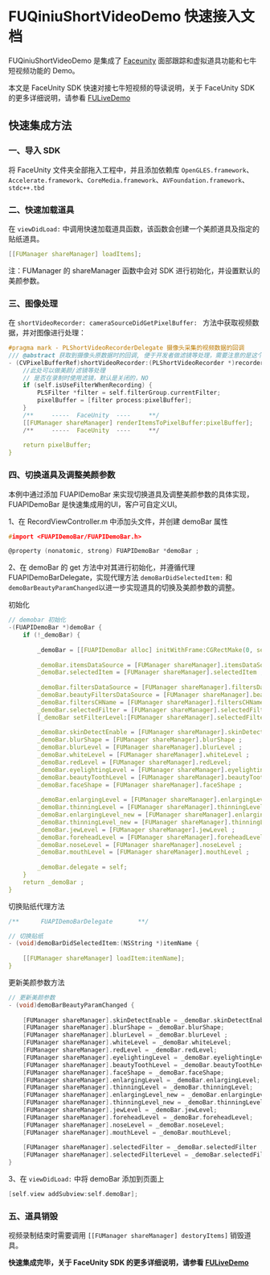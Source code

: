 # FUQiniuShortVideoDemo 快速接入文档

FUQiniuShortVideoDemo 是集成了 [Faceunity](https://github.com/Faceunity/FULiveDemo/tree/dev) 面部跟踪和虚拟道具功能和七牛短视频功能的 Demo。

本文是 FaceUnity SDK 快速对接七牛短视频的导读说明，关于 FaceUnity SDK 的更多详细说明，请参看 [FULiveDemo](https://github.com/Faceunity/FULiveDemo/tree/dev)

## 快速集成方法

### 一、导入 SDK
将 FaceUnity 文件夹全部拖入工程中，并且添加依赖库 `OpenGLES.framework`、`Accelerate.framework`、`CoreMedia.framework`、`AVFoundation.framework`、`stdc++.tbd`

### 二、快速加载道具

在 `viewDidLoad:` 中调用快速加载道具函数，该函数会创建一个美颜道具及指定的贴纸道具。

```c
[[FUManager shareManager] loadItems];
```

注：FUManager 的 shareManager 函数中会对 SDK 进行初始化，并设置默认的美颜参数。

### 三、图像处理

在 `shortVideoRecorder: cameraSourceDidGetPixelBuffer: ` 方法中获取视频数据，并对图像进行处理：

```c
#pragma mark - PLShortVideoRecorderDelegate 摄像头采集的视频数据的回调
/// @abstract 获取到摄像头原数据时的回调, 便于开发者做滤镜等处理，需要注意的是这个回调在 camera 数据的输出线程，请不要做过于耗时的操作，否则可能会导致帧率下降
- (CVPixelBufferRef)shortVideoRecorder:(PLShortVideoRecorder *)recorder cameraSourceDidGetPixelBuffer:(CVPixelBufferRef)pixelBuffer {
    //此处可以做美颜/滤镜等处理
    // 是否在录制时使用滤镜，默认是关闭的，NO
    if (self.isUseFilterWhenRecording) {
        PLSFilter *filter = self.filterGroup.currentFilter;
        pixelBuffer = [filter process:pixelBuffer];
    }
    /**     -----  FaceUnity  ----     **/
    [[FUManager shareManager] renderItemsToPixelBuffer:pixelBuffer];
    /**     -----  FaceUnity  ----     **/
    
    return pixelBuffer;
}
```

### 四、切换道具及调整美颜参数

本例中通过添加 FUAPIDemoBar 来实现切换道具及调整美颜参数的具体实现，FUAPIDemoBar 是快速集成用的UI，客户可自定义UI。

1、在 RecordViewController.m 中添加头文件，并创建 demoBar 属性

```C
#import <FUAPIDemoBar/FUAPIDemoBar.h>

@property (nonatomic, strong) FUAPIDemoBar *demoBar ;
```

2、在 demoBar 的 get 方法中对其进行初始化，并遵循代理  FUAPIDemoBarDelegate，实现代理方法 `demoBarDidSelectedItem:` 和 `demoBarBeautyParamChanged`以进一步实现道具的切换及美颜参数的调整。

初始化

```C
// demobar 初始化
-(FUAPIDemoBar *)demoBar {
    if (!_demoBar) {
        
        _demoBar = [[FUAPIDemoBar alloc] initWithFrame:CGRectMake(0, self.view.frame.size.height - 164 - 44, self.view.frame.size.width, 164)];
        
        _demoBar.itemsDataSource = [FUManager shareManager].itemsDataSource;
        _demoBar.selectedItem = [FUManager shareManager].selectedItem ;
        
        _demoBar.filtersDataSource = [FUManager shareManager].filtersDataSource ;
        _demoBar.beautyFiltersDataSource = [FUManager shareManager].beautyFiltersDataSource ;
        _demoBar.filtersCHName = [FUManager shareManager].filtersCHName ;
        _demoBar.selectedFilter = [FUManager shareManager].selectedFilter ;
        [_demoBar setFilterLevel:[FUManager shareManager].selectedFilterLevel forFilter:[FUManager shareManager].selectedFilter] ;
        
        _demoBar.skinDetectEnable = [FUManager shareManager].skinDetectEnable;
        _demoBar.blurShape = [FUManager shareManager].blurShape ;
        _demoBar.blurLevel = [FUManager shareManager].blurLevel ;
        _demoBar.whiteLevel = [FUManager shareManager].whiteLevel ;
        _demoBar.redLevel = [FUManager shareManager].redLevel;
        _demoBar.eyelightingLevel = [FUManager shareManager].eyelightingLevel ;
        _demoBar.beautyToothLevel = [FUManager shareManager].beautyToothLevel ;
        _demoBar.faceShape = [FUManager shareManager].faceShape ;
        
        _demoBar.enlargingLevel = [FUManager shareManager].enlargingLevel ;
        _demoBar.thinningLevel = [FUManager shareManager].thinningLevel ;
        _demoBar.enlargingLevel_new = [FUManager shareManager].enlargingLevel ;
        _demoBar.thinningLevel_new = [FUManager shareManager].thinningLevel ;
        _demoBar.jewLevel = [FUManager shareManager].jewLevel ;
        _demoBar.foreheadLevel = [FUManager shareManager].foreheadLevel ;
        _demoBar.noseLevel = [FUManager shareManager].noseLevel ;
        _demoBar.mouthLevel = [FUManager shareManager].mouthLevel ;
        
        _demoBar.delegate = self;
    }
    return _demoBar ;
}
```

切换贴纸代理方法

```C
/**      FUAPIDemoBarDelegate       **/

// 切换贴纸
- (void)demoBarDidSelectedItem:(NSString *)itemName {
    
    [[FUManager shareManager] loadItem:itemName];
}
```

更新美颜参数方法

```C
// 更新美颜参数
- (void)demoBarBeautyParamChanged {
    
    [FUManager shareManager].skinDetectEnable = _demoBar.skinDetectEnable;
    [FUManager shareManager].blurShape = _demoBar.blurShape;
    [FUManager shareManager].blurLevel = _demoBar.blurLevel ;
    [FUManager shareManager].whiteLevel = _demoBar.whiteLevel;
    [FUManager shareManager].redLevel = _demoBar.redLevel;
    [FUManager shareManager].eyelightingLevel = _demoBar.eyelightingLevel;
    [FUManager shareManager].beautyToothLevel = _demoBar.beautyToothLevel;
    [FUManager shareManager].faceShape = _demoBar.faceShape;
    [FUManager shareManager].enlargingLevel = _demoBar.enlargingLevel;
    [FUManager shareManager].thinningLevel = _demoBar.thinningLevel;
    [FUManager shareManager].enlargingLevel_new = _demoBar.enlargingLevel_new;
    [FUManager shareManager].thinningLevel_new = _demoBar.thinningLevel_new;
    [FUManager shareManager].jewLevel = _demoBar.jewLevel;
    [FUManager shareManager].foreheadLevel = _demoBar.foreheadLevel;
    [FUManager shareManager].noseLevel = _demoBar.noseLevel;
    [FUManager shareManager].mouthLevel = _demoBar.mouthLevel;
    
    [FUManager shareManager].selectedFilter = _demoBar.selectedFilter ;
    [FUManager shareManager].selectedFilterLevel = _demoBar.selectedFilterLevel;
}
```

3、在 `viewDidLoad:` 中将 demoBar 添加到页面上

```C
[self.view addSubview:self.demoBar];
```

### 五、道具销毁

视频录制结束时需要调用 `[[FUManager shareManager] destoryItems]`  销毁道具。

**快速集成完毕，关于 FaceUnity SDK 的更多详细说明，请参看 [FULiveDemo](https://github.com/Faceunity/FULiveDemo/tree/dev)**
